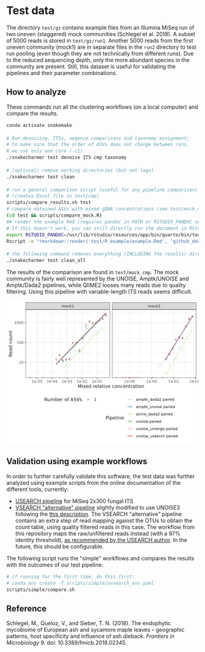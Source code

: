 # Test data

The directory `test/gz` contains example files from an Illumina MiSeq run of two uneven (staggered) mock communities (Schlegel et al. 2018). A subset of 5000 reads is stored in `test/gz/run1`. Another 5000 reads from the first uneven community (mock1) are in separate files in the `run2` directory to test run pooling (even though they are not technically from different runs). Due to the reduced sequencing depth, only the more abundant species in the community are present. Still, this dataset is useful for validating the pipelines and their parameter combinations.

## How to analyze

These commands run all the clustering workflows (on a local computer) and compare the results.

```sh
conda activate snakemake

# Run denoising, ITSx, seqence comparisons and taxonomy assignment;
# to make sure that the order of ASVs does not change between runs,
# we use only one core (-c1).
./snakecharmer test denoise ITS cmp taxonomy

# (optional) remove working directories (but not logs)
./snakecharmer test clean

# run a general comparison script (useful for any pipeline comparison)
# (creates Excel file in test/cmp)
scripts/compare_results.sh test
# compare obtained ASVs with mixed gDNA concentrations (see test/mock_cmp/...)
(cd test && scripts/compare_mock.R)
## render the example Rmd (requires pandoc in PATH or RSTUDIO_PANDOC set, here for Ubuntu)
# If this doesn't work, you can still directly run the document in RStudio
export RSTUDIO_PANDOC=/usr/lib/rstudio/resources/app/bin/quarto/bin/tools
Rscript -e "rmarkdown::render('test/R_example/example.Rmd', 'github_document')"

# the following command removes everything (INCLUDING the results/ directory)
./snakecharmer test clean_all
```

The results of the comparison are found in `test/mock_cmp`. The mock community is fairly well represented by the UNOISE, Amptk/UNOISE and Amptk/Dada2 pipelines, while QIIME2 looses many reads due to quality filtering. Using this pipeline with variable-length ITS reads seems difficult.

![mock comparison](mock_cmp/ITS__ITS3-KYO2...ITS4/mock.png)


## Validation using example workflows

In order to further carefully validate this software, the test data was further analyzed using example scripts from the online documentation of the different tools, currently:

* [USEARCH pipeline](https://www.drive5.com/usearch/manual/ex_miseq_its.html) for MiSeq 2x300 fungal ITS
* [VSEARCH "alternative" pipeline](https://github.com/torognes/vsearch/wiki/Alternative-VSEARCH-pipeline/c4859786f05bba35d8c306de4a3d64fea40d9dbf) slightly modified to use UNOISE3 following the [this description](https://github.com/torognes/vsearch/pull/283). The VSEARCH "alternative" pipeline contains an extra step of read mapping against the OTUs to obtain the count table, using quality filtered reads in this case. The workflow from this repository maps the raw/unfiltered reads instead (with a 97% identity threshold), [as recommended by the USEARCH author](https://www.drive5.com/usearch/manual/cmd_otutab.html). In the future, this should be configurable.

The following script runs the "simple" workflows and compares the results with the outcomes of our test pipeline:

```sh
# if running for the first time, do this first:
# conda env create -f scripts/simple/uvsearch_env.yaml
scripts/simple/compare.sh
```

## Reference

Schlegel, M., Queloz, V., and Sieber, T. N. (2018). The endophytic mycobiome of European ash and sycamore maple leaves – geographic patterns, host specificity and influence of ash dieback. *Frontiers in Microbiology* 9. doi: 10.3389/fmicb.2018.02345.
